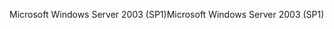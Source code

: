 <span data-ttu-id="1a1ee-101">Microsoft Windows Server 2003 (SP1)</span><span class="sxs-lookup"><span data-stu-id="1a1ee-101">Microsoft Windows Server 2003 (SP1)</span></span>